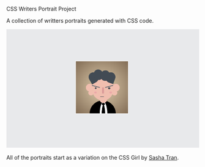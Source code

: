 CSS Writers Portrait Project

A collection of writters portraits generated with CSS code.

![a](https://raw.githubusercontent.com/pelayomendez/csswritersportraits/master/writers/kafka.png)

All of the portraits start as a variation on the CSS Girl by [Sasha Tran](https://github.com/sashatran).
